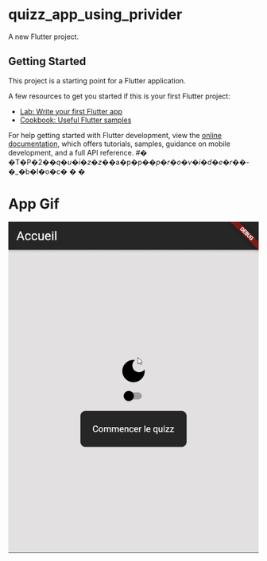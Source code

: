 # quizz_app_using_privider

A new Flutter project.

## Getting Started

This project is a starting point for a Flutter application.

A few resources to get you started if this is your first Flutter project:

- [Lab: Write your first Flutter app](https://docs.flutter.dev/get-started/codelab)
- [Cookbook: Useful Flutter samples](https://docs.flutter.dev/cookbook)

For help getting started with Flutter development, view the
[online documentation](https://docs.flutter.dev/), which offers tutorials,
samples, guidance on mobile development, and a full API reference.
#� �T�P�2�_�q�u�i�z�z�_�a�p�p�_�p�r�o�v�i�d�e�r�_�-�_�b�l�o�c�
�
�

# App Gif
![](https://github.com/Abra-ora/TP2_quizz_app_provider_-_bloc/blob/ex1-provider/lib/view/tp2-quizz-app.gif)
